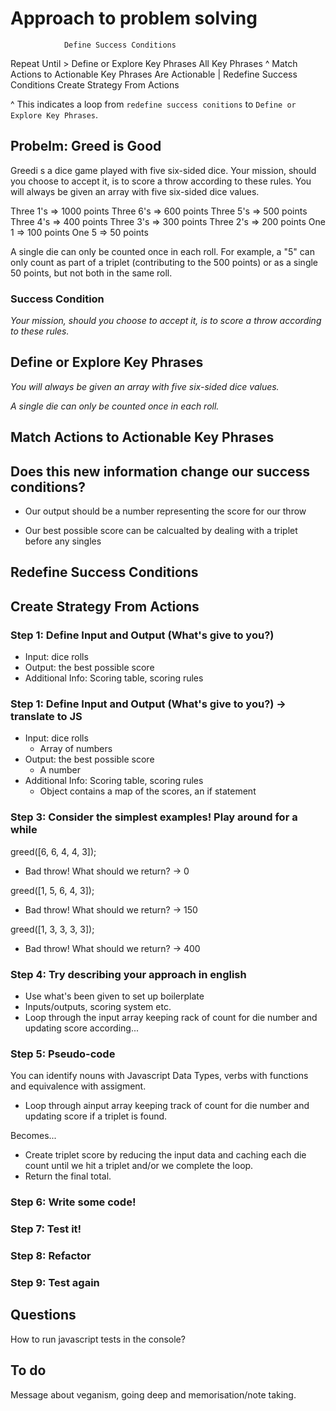 # Approach to problem solving

                Define Success Conditions
Repeat Until    >  Define or Explore Key Phrases
All Key Phrases ^  Match Actions to Actionable Key Phrases
Are Actionable  |  Redefine Success Conditions
                Create Strategy From Actions

^ This indicates a loop from `redefine success conitions` to `Define or Explore Key Phrases`.

## Probelm: Greed is Good

Greedi s a dice game played with five six-sided dice. Your mission, should you choose to accept it, is to score a throw according to these rules. You will always be given an array with five six-sided dice values.

Three 1's => 1000 points
Three 6's => 600 points
Three 5's => 500 points
Three 4's => 400 points
Three 3's => 300 points
Three 2's => 200 points
One   1   => 100 points
One   5   => 50 points

A single die can only be counted once in each roll. For example, a "5" can only count as part of a triplet (contributing to the 500 points) or as a single 50 points, but not both in the same roll.

### Success Condition

*Your mission, should you choose to accept it, is to score a throw according to these rules.*

## Define or Explore Key Phrases

*You will always be given an array with five six-sided dice values.*

*A single die can only be counted once in each roll.*

## Match Actions to Actionable Key Phrases


## Does this new information change our success conditions?

- Our output should be a number representing the score for our throw

- Our best possible score can be calcualted by dealing with a triplet before any singles

## Redefine Success Conditions

## Create Strategy From Actions

### Step 1: Define Input and Output (What's give to you?)

- Input: dice rolls
- Output: the best possible score
- Additional Info: Scoring table, scoring rules

### Step 1: Define Input and Output (What's give to you?) -> translate to JS

- Input: dice rolls
  - Array of numbers
- Output: the best possible score
  - A number
- Additional Info: Scoring table, scoring rules
  - Object contains a map of the scores, an if statement

### Step 3: Consider the simplest examples! Play around for a while

greed([6, 6, 4, 4, 3]);
- Bad throw! What should we return? -> 0

greed([1, 5, 6, 4, 3]);
- Bad throw! What should we return? -> 150

greed([1, 3, 3, 3, 3]);
- Bad throw! What should we return? -> 400

### Step 4: Try describing your approach in english

- Use what's been given to set up boilerplate
- Inputs/outputs, scoring system etc.
- Loop through the input array keeping rack of count for die number and updating score according...

### Step 5: Pseudo-code

You can identify nouns with Javascript Data Types, verbs with functions and equivalence with assigment.

- Loop through ainput array keeping track of count for die number and updating score if a triplet is found.

Becomes...

- Create triplet score by reducing the input data and caching each die count until we hit a triplet and/or we complete the loop.
- Return the final total.

### Step 6: Write some code!

### Step 7: Test it!

### Step 8: Refactor

### Step 9: Test again

## Questions

How to run javascript tests in the console?

## To do

Message about veganism, going deep and memorisation/note taking.
